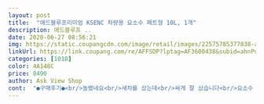```yaml
---
layout: post 
title:  "애드블루프리미엄 KSENC 차량용 요소수 페트형 10L, 1개" 
description: 애드블루프 ..
date: 2020-06-27 08:56:21 
img: https://static.coupangcdn.com/image/retail/images/22575785377838-ad9de433-76b4-41c6-8ec2-5d4a361f46d7.png 
linkUrl: https://link.coupang.com/re/AFFSDP?lptag=AF3600438&subid=ahnPublicAsk&pageKey=1204553714&itemId=2190358606&vendorItemId=70188330774&traceid=V0-113-83e289d52b760455 
categories: [1018] 
color: 4A148C 
price: 8490 
author: Ask View Shop 
cont:  "●구매후기●<br/>놀랬네요<br/>새차를 샀는데<br/>싸게 잘 샀습니다<br/>요소수 경고등이 떠서<br/>이런게 있다니<br/>주유소보다 가격이 너무 저렴해서 좋습니다.<br/><br/>차량용 요소수 급히 주문<br/>" 
---
```

